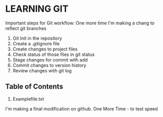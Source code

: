 # LEARNING GIT #

Important steps for Git workflow:
One more time
I'm making a chang to reflect git branches

1. Git Init in the repository
2. Create a .gitignore file
3. Create changes to project files
4. Check status of those files in git status
5. Stage changes for commit with add
6. Commit changes to version history
7. Review changes with git log

## Table of Contents
1. Examplefile.txt

I'm making a final modification on github. One
More
Time - to test speed
